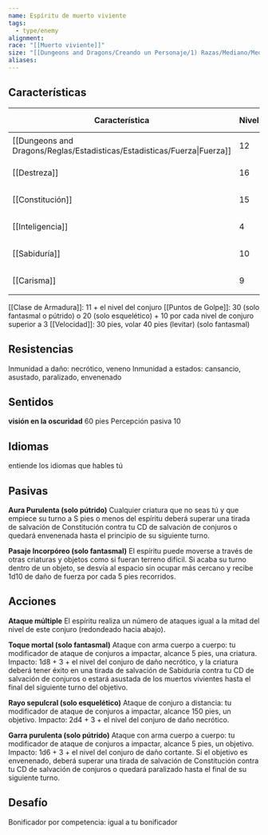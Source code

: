 ```yaml
---
name: Espíritu de muerto viviente
tags:
  - type/enemy
alignment: 
race: "[[Muerto viviente]]"
size: "[[Dungeons and Dragons/Creando un Personaje/1) Razas/Mediano/Mediano]]"
aliases: 
---
```


## Características

| Característica                                                           | Nivel | Bonificador | Lanzar dado      |
| ------------------------------------------------------------------------ | ----- | ----------- | ---------------- |
| [[Dungeons and Dragons/Reglas/Estadisticas/Estadisticas/Fuerza\|Fuerza]] | 12    | +1          | `dice: 1d20 + 0` |
| [[Destreza]]                                                             | 16    | +3          | `dice: 1d20 + 0` |
| [[Constitución]]                                                         | 15    | +2          | `dice: 1d20 + 0` |
| [[Inteligencia]]                                                         | 4     | -3          | `dice: 1d20 + 0` |
| [[Sabiduría]]                                                            | 10    | 0           | `dice: 1d20 + 0` |
| [[Carisma]]                                                              | 9     | -1          | `dice: 1d20 + 0` |

[[Clase de Armadura]]: 11 + el nivel del conjuro
[[Puntos de Golpe]]: 30 (solo fantasmal o pútrido) o 20 (solo esquelético) + 10 por cada nivel de conjuro superior a 3
[[Velocidad]]: 30 pies, volar 40 pies (levitar) (solo fantasmal)

## Resistencias

Inmunidad a daño: necrótico, veneno
Inmunidad a estados: cansancio, asustado, paralizado, envenenado

## Sentidos

**visión en la oscuridad** 60 pies
Percepción pasiva 10

## Idiomas

entiende los idiomas que hables tú

## Pasivas

**Aura Purulenta (solo pútrido)**
Cualquier criatura que no seas tú y que empiece su turno a S pies o menos del espíritu deberá superar una tirada de salvación de Constitución contra tu CD de salvación de conjuros o quedará envenenada hasta el principio de su siguiente turno.

**Pasaje lncorpóreo (solo fantasmal)**
El espíritu puede moverse a través de otras criaturas y objetos como si fueran terreno difícil. Si acaba su turno dentro de un objeto, se desvía al espacio sin ocupar más cercano y recibe 1d10 de daño de fuerza por cada 5 pies recorridos.

## Acciones

**Ataque múltiple**
El espíritu realiza un número de ataques igual a la mitad del nivel de este conjuro (redondeado hacia abajo).

**Toque mortal (solo fantasmal)**
Ataque con arma cuerpo a cuerpo: tu modificador de ataque de conjuros a impactar, alcance 5 pies, una criatura. 
Impacto: 1d8 + 3 + el nivel del conjuro de daño necrótico, y la criatura deberá tener éxito en una tirada de salvación de Sabiduría contra tu CD de salvación de conjuros o estará asustada de los muertos vivientes hasta el final del siguiente turno del objetivo.

**Rayo sepulcral (solo esquelético)**
Ataque de conjuro a distancia: tu modificador de ataque de conjuros a impactar, alcance 150 pies, un objetivo. 
Impacto: 2d4 + 3 + el nivel del conjuro de daño necrótico.

**Garra purulenta (solo pútrido)**
Ataque con arma cuerpo a cuerpo: tu modificador de ataque de conjuros a impactar, alcance 5 pies, un objetivo. 
Impacto: 1d6 + 3 + el nivel del conjuro de daño cortante. Si el objetivo es envenenado, deberá superar una tirada de salvación de Constitución contra tu CD de salvación de conjuros o quedará paralizado hasta el final de su siguiente turno.

## Desafío

Bonificador por competencia: igual a tu bonificador
